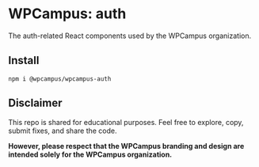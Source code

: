 # WPCampus: auth

The auth-related React components used by the WPCampus organization.

## Install

`npm i @wpcampus/wpcampus-auth`

## Disclaimer

This repo is shared for educational purposes. Feel free to explore, copy, submit fixes, and share the code.

**However, please respect that the WPCampus branding and design are intended solely for the WPCampus organization.**
